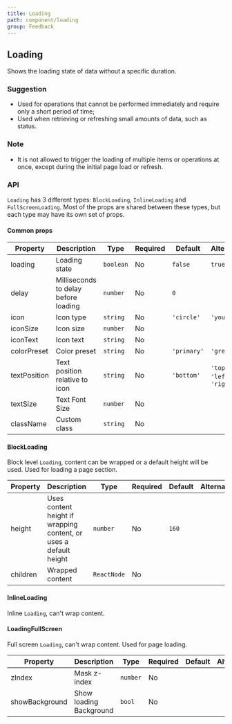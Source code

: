 ```yaml
---
title: Loading
path: component/loading
group: Feedback
---
```


## Loading

Shows the loading state of data without a specific duration.

### Suggestion

- Used for operations that cannot be performed immediately and require only a short period of time;
- Used when retrieving or refreshing small amounts of data, such as status.

### Note

- It is not allowed to trigger the loading of multiple items or operations at once, except during the initial page load or refresh.

### API

`Loading` has 3 different types: `BlockLoading`, `InlineLoading` and `FullScreenLoading`. Most of the props are shared between these types, but each type may have its own set of props.

#### Common props

| Property     | Description                          | Type      | Required | Default     | Alternative                      |
| ------------ | ------------------------------------ | --------- | -------- | ----------- | -------------------------------- |
| loading      | Loading state                        | `boolean` | No       | `false`     | `true`                           |
| delay        | Milliseconds to delay before loading | `number`  | No       | `0`         |                                  |
| icon         | Icon type                            | `string`  | No       | `'circle'`  | `'youzan'`                       |
| iconSize     | Icon size                            | `number`  | No       |             |                                  |
| iconText     | Icon text                            | `string`  | No       |             |                                  |
| colorPreset  | Color preset                         | `string`  | No       | `'primary'` | `'grey'`                         |
| textPosition | Text position relative to icon       | `string`  | No       | `'bottom'`  | `'top'` \| `'left'` \| `'right'` |
| textSize     | Text Font Size                       | `number`  | No       |             |
| className    | Custom class                         | `string`  | No       |             |                                  |

#### BlockLoading

Block level `Loading`, content can be wrapped or a default height will be used. Used for loading a page section.

| Property | Description                                                       | Type        | Required | Default | Alternative |
| -------- | ----------------------------------------------------------------- | ----------- | -------- | ------- | ----------- |
| height   | Uses content height if wrapping content, or uses a default height | `number`    | No       | `160`   |             |
| children | Wrapped content                                                   | `ReactNode` | No       |         |             |

#### InlineLoading

Inline `Loading`, can't wrap content.

#### LoadingFullScreen

Full screen `Loading`, can't wrap content. Used for page loading.

| Property       | Description             | Type     | Required | Default | Alternative |
| -------------- | ----------------------- | -------- | -------- | ------- | ----------- |
| zIndex         | Mask z-index            | `number` | No       |         |             |
| showBackground | Show loading Background | `bool`   | No       |         |             |
